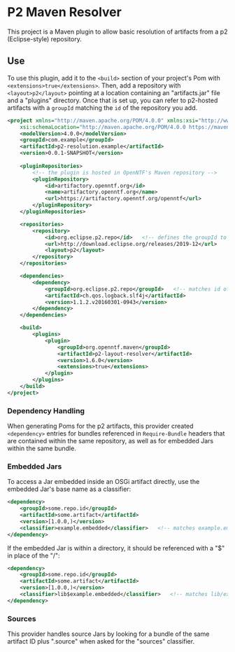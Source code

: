 # P2 Maven Resolver

This project is a Maven plugin to allow basic resolution of artifacts from a p2 (Eclipse-style) repository.

## Use

To use this plugin, add it to the `<build>` section of your project's Pom with `<extensions>true</extensions>`. Then, add a repository with `<layout>p2</layout>` pointing at a location containing an "artifacts.jar" file and a "plugins" directory. Once that is set up, you can refer to p2-hosted artifacts with a `groupId` matching the `id` of the repository you add.

```xml
<project xmlns="http://maven.apache.org/POM/4.0.0" xmlns:xsi="http://www.w3.org/2001/XMLSchema-instance"
	xsi:schemaLocation="http://maven.apache.org/POM/4.0.0 https://maven.apache.org/xsd/maven-4.0.0.xsd">
	<modelVersion>4.0.0</modelVersion>
	<groupId>com.example</groupId>
	<artifactId>p2-resolution.example</artifactId>
	<version>0.0.1-SNAPSHOT</version>
	
	<pluginRepositories>
		<!-- the plugin is hosted in OpenNTF's Maven repository -->
		<pluginRepository>
			<id>artifactory.openntf.org</id>
			<name>artifactory.openntf.org</name>
			<url>https://artifactory.openntf.org/openntf</url>
		</pluginRepository>
	</pluginRepositories>

	<repositories>
		<repository>
			<id>org.eclipse.p2.repo</id>   <!-- defines the groupId to be used below -->
			<url>http://download.eclipse.org/releases/2019-12</url>
			<layout>p2</layout>
		</repository>
	</repositories>

	<dependencies>
		<dependency>
			<groupId>org.eclipse.p2.repo</groupId>   <!-- matches id of the repo above -->
			<artifactId>ch.qos.logback.slf4j</artifactId>
			<version>1.1.2.v20160301-0943</version>
		</dependency>
	</dependencies>

	<build>
		<plugins>
			<plugin>
				<groupId>org.openntf.maven</groupId>
				<artifactId>p2-layout-resolver</artifactId>
				<version>1.6.0</version>
				<extensions>true</extensions>
			</plugin>
		</plugins>
	</build>
</project>
```

### Dependency Handling

When generating Poms for the p2 artifacts, this provider created `<dependency>` entries for bundles referenced in `Require-Bundle` headers that are contained within the same repository, as well as for embedded Jars within the same bundle.

### Embedded Jars

To access a Jar embedded inside an OSGi artifact directly, use the embedded Jar's base name as a classifier:

```xml
<dependency>
    <groupId>some.repo.id</groupId>
    <artifactId>some.artifact</artifactId>
    <version>[1.0.0,)</version>
    <classifier>example.embedded</classifier>   <!-- matches example.embedded.jar -->
</dependency>
```

If the embedded Jar is within a directory, it should be referenced with a "$" in place of the "/":

```xml
<dependency>
    <groupId>some.repo.id</groupId>
    <artifactId>some.artifact</artifactId>
    <version>[1.0.0,)</version>
    <classifier>lib$example.embedded</classifier>   <!-- matches lib/example.embedded.jar -->
</dependency>
```

### Sources

This provider handles source Jars by looking for a bundle of the same artifact ID plus ".source" when asked for the "sources" classifier.

